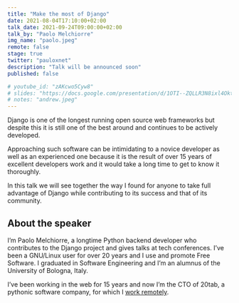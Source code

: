 ```yaml
---
title: "Make the most of Django"
date: 2021-08-04T17:10:00+02:00
talk_date: 2021-09-24T09:00:00+02:00
talk_by: "Paolo Melchiorre"
img_name: "paolo.jpeg"
remote: false
stage: true
twitter: "pauloxnet"
description: "Talk will be announced soon"
published: false

# youtube_id: "zAKcwo5Cyw8"
# slides: "https://docs.google.com/presentation/d/1OTI--ZQLLR3N8ixl4OktEwbXfiau_0BNXicl_3j5uYc/edit?usp=sharing"
# notes: "andrew.jpeg"
---
```



Django is one of the longest running open source web frameworks but
despite this it is still one of the best around and continues to be
actively developed.

Approaching such software can be intimidating to a novice developer as
well as an experienced one because it is the result of over 15 years
of excellent developers work and it would take a long time to get to
know it thoroughly.

In this talk we will see together the way I found for anyone to take
full advantage of Django while contributing to its success and that of
its community.

## About the speaker

I’m Paolo Melchiorre, a longtime Python backend developer who contributes to the Django project and gives talks at tech conferences.
I’ve been a GNU/Linux user for over 20 years and I use and promote Free Software. I graduated in Software Engineering and I’m an alumnus of the University of Bologna, Italy.

I’ve been working in the web for 15 years and now I’m the CTO of 20tab, a pythonic software company, for which I [work remotely](https://www.paulox.net/tag/remote-work/).

